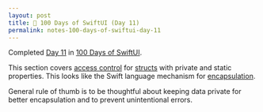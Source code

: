 ```yaml
---
layout: post
title: 📔 100 Days of SwiftUI (Day 11)
permalink: notes-100-days-of-swiftui-day-11
---
```


Completed [Day 11](https://www.hackingwithswift.com/100/swiftui/11) in [100 Days of SwiftUI](https://www.hackingwithswift.com/100/swiftui).

This section covers [access control](https://docs.swift.org/swift-book/documentation/the-swift-programming-language/accesscontrol) for [structs](https://en.wikipedia.org/wiki/Struct_(C_programming_language)) with private and static properties. This looks like the Swift language mechanism for [encapsulation](https://en.wikipedia.org/wiki/Encapsulation_(computer_programming)).

General rule of thumb is to be thoughtful about keeping data private for better encapsulation and to prevent unintentional errors.
